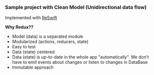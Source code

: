 ### Sample project with Clean Model (Unidirectional data flow)

Implemented with [ReSwift](https://github.com/ReSwift/ReSwift)

**Why Redux??**
- Model (data) is a separated module
- Modularized (actions, reducers, state)
- Easy to test
- Data (state) centered
- Data (state) is up-to-date in the whole app "automatically". We don't have to emit events about changes or listen to changes in DataBase
- Immutable approach

